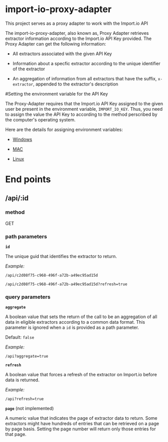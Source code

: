 # import-io-proxy-adapter
This project serves as a proxy adapter to work with the Import.io API

The import-io-proxy-adapter, also known as, Proxy Adapter retrieves extractor information according to the Import.io API Key provided. The Proxy Adapter can get the following information:
 
* All extractors associated with the given API Key

* Information about a specfic extractor according to the unique identifier of the extractor

* An aggregation of information from all extractors that have the suffix, `x-extractor`, appended to the extractor's description

#Setting the environment variable for the API Key

The Proxy-Adapter requires that the Import.io API Key assigned to the given user be present in the environment variable, `IMPORT_IO_KEY`. Thus, you need to assign the value the API Key to according to the method perscribed by the computer's operating system.

Here are the details for assigning environment variables:

* [Windows](https://superuser.com/questions/800670/assigning-a-windows-environment-variable-to-a-batch-variable#800678)

* [MAC](http://stackoverflow.com/questions/7501678/set-environment-variables-on-mac-os-x-lion#7502061)

* [Linux](https://www.digitalocean.com/community/tutorials/how-to-read-and-set-environmental-and-shell-variables-on-a-linux-vps)

# End points

## /api/:id

### method
GET

### path parameters
**`id`**

The unique guid that identifies the extractor to return.

*Example:*

`/api/c2d08f75-c968-496f-a72b-a49ec95ad15d`

`/api/c2d08f75-c968-496f-a72b-a49ec95ad15d?refresh=true`


### query parameters

**`aggregate`**

A boolean value that sets the return of the call to be an aggregation of all data in eligible extractors according to a common data format. This parameter is ignored when a `id` is provided as a path parameter.

Default: `false`

*Example:*

`/api?aggregate=true`

**`refresh`**

A boolean value that forces a refresh of the extractor on Import.io before data is returned.

*Example:*

`/api?refresh=true`

**`page`** (not implemented)

A numeric value that indicates the page of extractor data to return. Some extractors might have hundreds of entries that can be retrieved on a page by page basis. Setting the page number will return only those entries for that page.



